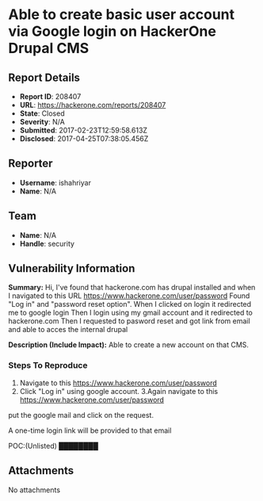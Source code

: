 # Able to create basic user account via Google login on HackerOne Drupal CMS

## Report Details
- **Report ID**: 208407
- **URL**: https://hackerone.com/reports/208407
- **State**: Closed
- **Severity**: N/A
- **Submitted**: 2017-02-23T12:59:58.613Z
- **Disclosed**: 2017-04-25T07:38:05.456Z

## Reporter
- **Username**: ishahriyar
- **Name**: N/A

## Team
- **Name**: N/A
- **Handle**: security

## Vulnerability Information
**Summary:**
Hi,
I've found that hackerone.com has drupal installed and when I navigated to this URL
https://www.hackerone.com/user/password
Found "Log in" and "password reset option".
When I clicked on login it redirected me to google login
Then I login using my gmail account and it redirected to hackerone.com
Then I requested to pasword reset and got link from email and able to acces the 
 internal drupal

**Description (Include Impact):**
Able to create a new account on that CMS.

### Steps To Reproduce

1. Navigate to this https://www.hackerone.com/user/password
2. Click "Log in" using google account.
3.Again navigate to this  https://www.hackerone.com/user/password

put the google mail and click on the request.

A  one-time login link will be provided to that email





POC:(Unlisted)
████████


## Attachments
No attachments
